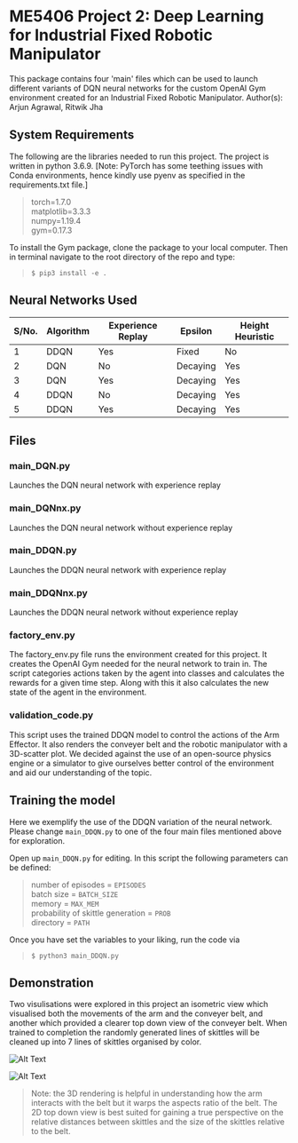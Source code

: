 ﻿# ME5406 Project 2: Deep Learning for Industrial Fixed Robotic Manipulator

This package contains four 'main' files which can be used to launch different variants of DQN neural networks for the custom OpenAI Gym environment created for an Industrial Fixed Robotic Manipulator.
Author(s): Arjun Agrawal, Ritwik Jha

## System Requirements
The following are the libraries needed to run this project. The project is written in python 3.6.9. [Note: PyTorch has some teething issues with Conda environments, hence kindly use pyenv as specified in the requirements.txt file.]

>torch=1.7.0  
>matplotlib=3.3.3  
>numpy=1.19.4  
>gym=0.17.3  

To install the Gym package, clone the package to your local computer. Then in terminal navigate to the root directory of the repo and type:

>`$ pip3 install -e .`

## Neural Networks Used

| S/No. | Algorithm | Experience Replay | Epsilon  | Height Heuristic |
|-------|-----------|-------------------|----------|------------------|
| 1     | DDQN      | Yes               | Fixed    | No               |
| 2     | DQN       | No                | Decaying | Yes              |
| 3     | DQN       | Yes               | Decaying | Yes              |
| 4     | DDQN      | No                | Decaying | Yes              |
| 5     | DDQN      | Yes               | Decaying | Yes              |


## Files

### main_DQN.py

Launches the DQN neural network with experience replay

### main_DQNnx.py

Launches the DQN neural network without experience replay

### main_DDQN.py

Launches the DDQN neural network with experience replay

### main_DDQNnx.py

Launches the DDQN neural network without experience replay

### factory_env.py

The factory_env.py file runs the environment created for this project. It creates the OpenAI Gym needed for the neural network to train in. The script categories actions taken by the agent into classes and calculates the rewards for a given time step. Along with this it also calculates the new state of the agent in the environment.

### validation_code.py

This script uses the trained DDQN model to control the actions of the Arm Effector. It also renders the conveyer belt and the robotic manipulator with a 3D-scatter plot. We decided against the use of an open-source physics engine or a simulator to give ourselves better control of the environment and aid our understanding of the topic.

## Training the model

Here we exemplify the use of the DDQN variation of the neural network. Please change `main_DDQN.py` to one of the four main files mentioned above for exploration.

Open up `main_DDQN.py` for editing. In this script the following parameters can be defined:

>number of episodes = `EPISODES`  
>batch size = `BATCH_SIZE`  
>memory = `MAX_MEM`  
>probability of skittle generation = `PROB`  
>directory = `PATH` 

Once you have set the variables to your liking, run the code via

>`$ python3 main_DDQN.py`

## Demonstration

Two visulisations were explored in this project an isometric view which visualised both the movements of the arm and the conveyer belt, and another which provided a clearer top down view of the conveyer belt. When trained to completion the randomly generated lines of skittles will be cleaned up into 7 lines of skittles organised by color.

![Alt Text](https://media1.giphy.com/media/o9gTeo18zdC8YnsRsD/giphy.gif?cid=4d1e4f29fc8b81ab17ed2099d9e7b62b9f54055bd6fda1a9&rid=giphy.gif)

![Alt Text](https://s8.gifyu.com/images/ezgif.com-gif-makerdc1e4ead819f9d67.gif)

>Note: the 3D rendering is helpful in understanding how the arm interacts with the belt but it warps the aspects ratio of the belt. The 2D top down view is best suited for gaining a true perspective on the relative distances between skittles and the size of the skittles relative to the belt.


